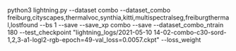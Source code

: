 python3 lightning.py --dataset combo --dataset_combo freiburg,cityscapes,thermalvoc,synthia,kitti,multispectralseg,freiburgthermal,lostfound --bs 1 --save --save_xp combo --save --dataset_combo_ntrain 180 --test_checkpoint "lightning_logs/2021-05-10 14-02-combo-c30-sord-1,2,3-a1-logl2-rgb-epoch=49-val_loss=0.0057.ckpt" --loss_weight
```bash

```
